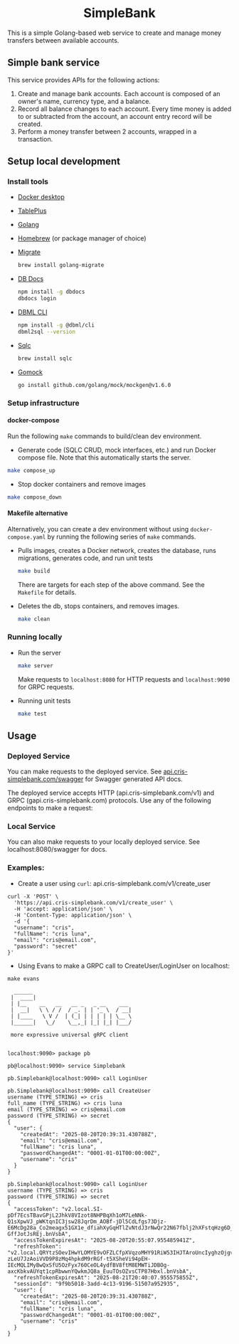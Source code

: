 <h1 align="center"> SimpleBank  </h1>
 This is a simple Golang-based web service to create and manage money transfers between available accounts. 
 
## Simple bank service
This service provides APIs for the following actions:

1. Create and manage bank accounts. Each account is composed of an owner's name, currency type, and a balance.
2. Record all balance changes to each account. Every time money is added to or subtracted from the account, an account entry record will be created.
3. Perform a money transfer between 2 accounts, wrapped in a transaction.

## Setup local development

### Install tools

- [Docker desktop](https://www.docker.com/products/docker-desktop)
- [TablePlus](https://tableplus.com/)
- [Golang](https://golang.org/)
- [Homebrew](https://brew.sh/) (or package manager of choice)
- [Migrate](https://github.com/golang-migrate/migrate/tree/master/cmd/migrate)

  ```bash
  brew install golang-migrate
  ```

- [DB Docs](https://dbdocs.io/docs)

  ```bash
  npm install -g dbdocs
  dbdocs login
  ```

- [DBML CLI](https://www.dbml.org/cli/#installation)

  ```bash
  npm install -g @dbml/cli
  dbml2sql --version
  ```

- [Sqlc](https://github.com/kyleconroy/sqlc#installation)

  ```bash
  brew install sqlc
  ```

- [Gomock](https://github.com/golang/mock)

  ```bash
  go install github.com/golang/mock/mockgen@v1.6.0
  ```

### Setup infrastructure

#### docker-compose

Run the following ```make``` commands to build/clean dev environment.

- Generate code (SQLC CRUD, mock interfaces, etc.) and run Docker compose file. Note that this automatically starts the server.
```bash
make compose_up
```

- Stop docker containers and remove images
```bash
make compose_down
```

#### Makefile alternative
Alternatively, you can create a dev environment without using ```docker-compose.yaml``` by running the following series of ```make``` commands. 
- Pulls images, creates a Docker network, creates the database, runs migrations, generates code, and run unit tests
  ``` bash
  make build
  ```
  There are targets for each step of the above command. See the ```Makefile``` for details.

- Deletes the db, stops containers, and removes images.
  ``` bash
  make clean
  ```

### Running locally

- Run the server
  ```bash
  make server
  ```
  Make requests to ```localhost:8080``` for HTTP requests and ```localhost:9090``` for GRPC requests.

- Running unit tests
  ```bash
  make test
  ```

## Usage
### Deployed Service
You can make requests to the deployed service. See [api.cris-simplebank.com/swagger](api.cris-simplebank.com/swagger) for Swagger generated API docs. 

The deployed service accepts HTTP (api.cris-simplebank.com/v1) and GRPC (gapi.cris-simplebank.com) protocols. Use any of the following endpoints to make a request:

### Local Service
You can also make requests to your locally deployed service. See localhost:8080/swagger for docs. 

### Examples: 
- Create a user using ```curl```: api.cris-simplebank.com/v1/create_user
```
curl -X 'POST' \
  'https://api.cris-simplebank.com/v1/create_user' \
  -H 'accept: application/json' \
  -H 'Content-Type: application/json' \
  -d '{
  "username": "cris",
  "fullName": "cris luna",
  "email": "cris@email.com",
  "password": "secret"
}'
```

- Using Evans to make a GRPC call to CreateUser/LoginUser on localhost:

```
make evans

  ______
 |  ____|
 | |__    __   __   __ _   _ __    ___
 |  __|   \ \ / /  / _. | | '_ \  / __|
 | |____   \ V /  | (_| | | | | | \__ \
 |______|   \_/    \__,_| |_| |_| |___/

 more expressive universal gRPC client


localhost:9090> package pb

pb@localhost:9090> service Simplebank

pb.Simplebank@localhost:9090> call LoginUser

pb.Simplebank@localhost:9090> call CreateUser
username (TYPE_STRING) => cris
full_name (TYPE_STRING) => cris luna
email (TYPE_STRING) => cris@email.com
password (TYPE_STRING) => secret
{
  "user": {
    "createdAt": "2025-08-20T20:39:31.430788Z",
    "email": "cris@email.com",
    "fullName": "cris luna",
    "passwordChangedAt": "0001-01-01T00:00:00Z",
    "username": "cris"
  }
}

pb.Simplebank@localhost:9090> call LoginUser
username (TYPE_STRING) => cris
password (TYPE_STRING) => secret
{
  "accessToken": "v2.local.SI-pDf7EcsTBavGPjL2JhkV8VIzot8NHPBqXh1oM7LeNNk-Q1sXpwVJ_pWKtqnIC3jsw28JqrDm_AOBf-jDl5CdLfgs73Djz-E6McDg28a_Co2meagx51GX1e_dfiahXyGqHTlZvNtdJ3rNwQr22N67fblj2hXFstqHzg6D_XTORD3Cqx8KQJ97E1vSF7qfCqmVTcYW0IEg3hgSmKopmFT5Es3Y0pvsDOSCcNZj6TFJNmpOqBZDt6Loc2iJUP7Vv0QgE-GffJotJsREj.bnVsbA",
  "accessTokenExpiresAt": "2025-08-20T20:55:07.955485941Z",
  "refreshToken": "v2.local.QRYtzSOevIHwYLOMYE9vOFZLCfpXVqzoMHY91RiW53IHJTAroUncIyghzOjgvzq1H7WDnYEOFUMYg37AYvVhczyIvBztlzMwwAxRwtBhlc8ocHU8q2HNxoCzHHBVFT-zLeU7JzAoiVVD9P8zMq4hpkdM9rRGf-t5XSheVi94pEH-IEcMQLIMyBwQxSfU5OzFyx760CeOL4ydfBV8ftM8EMWTiJDBOg-axcKbkvAUYqt1cpRbwwnYQwkmJQ8a_EuuTOsOZvsCTP87Hbxl.bnVsbA",
  "refreshTokenExpiresAt": "2025-08-21T20:40:07.955575855Z",
  "sessionId": "9f9b5018-3add-4c13-9196-51507a952935",
  "user": {
    "createdAt": "2025-08-20T20:39:31.430788Z",
    "email": "cris@email.com",
    "fullName": "cris luna",
    "passwordChangedAt": "0001-01-01T00:00:00Z",
    "username": "cris"
  }
}
```
